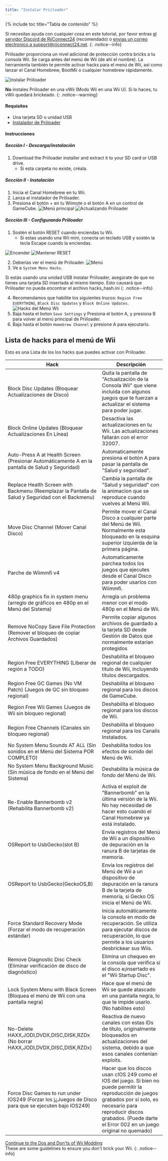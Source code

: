 ```yaml
---
title: "Instalar Priiloader"
---
```


{% include toc title="Tabla de contenido" %}

Si necesitas ayuda con cualquier cosa en este tutorial, por favor entras [el servidor Discord de RiiConnect24](https://discord.gg/rc24) (recomendado) o [envias un correo electronico a support@riiconnect24.net](mailto:support@riiconnect24.net).
{: .notice--info}

Priiloader proporciona un nivel adicional de protección contra bricks a tu consola Wii. Se carga antes del menú de Wii (de ahí el nombre). La herramienta también te permite activar hacks para el menú de Wii, así como lanzar el Canal Homebrew, BootMii o cualquier homebrew rápidamente.

![Instalar Priiloader](/images/priiloader.jpg)

**No** instales Priiloader en una vWii (Modo Wii en una Wii U). Si lo haces, tu vWii quedará brickeado.
{: .notice--warning}

#### Requisitos
* Una tarjeta SD o unidad USB
* [Instalador de Priiloader](https://hbb1.oscwii.org/hbb/priiloader/priiloader.zip)

#### Instrucciones
##### Sección I - Descarga/instalación

1. Download the Priiloader installer and extract it to your SD card or USB drive.
    * Si esta carpeta no existe, créala.

##### Sección II - Instalación

1. Inicia el Canal Homebrew en tu Wii.
2. Lanza el instalador de Priiloader.
3. Presiona el botón + en tu Wiimote o el botón A en un control de GameCube. ![Menú principal](/images/Priiloader/installer.png) ![Actualizando Priiloader](/images/Priiloader/installing.png)

##### Sección III - Configurando Priiloader

1. Sostén el botón RESET cuando enciendas tu Wii.
    * Si estas usando una Wii mini, conecta un teclado USB y sostén la tecla Escape cuando la enciendas.

![Encender](/images/Priiloader/on.jpg) ![Mantener RESET](/images/Priiloader/reset.jpg)

2. Deberías ver el menú de Priiloader. ![Menú](/images/Priiloader/mainmenu.png)
3. Ve a `System Menu Hacks`.

Si estás usando una unidad USB instalar Priiloader, asegúrate de que no tienes una tarjeta SD insertada al mismo tiempo. Esto causará que Priiloader no pueda encontrar el archivo hacks_hash.ini
{: .notice--info}

4. Recomendamos que habilite los siguientes trucos: `Region Free EVERYTHING`, `Block Disc Updates` y `Block Online Updates`. ![Hacks del Menú Wii](/images/Priiloader/hacks.png)
1. Baja hasta el boton `Save Settings` y Presiona el botón A, y presiona B para volver al menú principal de Priiloader.
1. Baja hasta el botón `Homebrew Channel` y presione A para ejecutarlo.

## Lista de hacks para el menú de Wii

Esto es una Lista de los los hacks que puedes activar con Priiloader.

| Hack                                                                                                 | Descripción                                                                                                                                                                                                                                  |
| ---------------------------------------------------------------------------------------------------- | -------------------------------------------------------------------------------------------------------------------------------------------------------------------------------------------------------------------------------------------- |
| Block Disc Updates (Bloquear Actualizaciones de Disco)                                               | Quita la pantalla de "Actualización de la Consola Wii" que viene incluida con algunos juegos que te fuerzan a actualizar el sistema para poder jugar.                                                                                        |
| Block Online Updates (Bloquear Actualizaciones En Línea)                                             | Desactiva las actualizaciones en tu Wii. Las actualizaciones fallarán con el error 32007.                                                                                                                                                    |
| Auto-Press A at Health Screen (Presionar Automáticamente A en la pantalla de Salud y Seguridad)      | Automaticamente presiona el botón A para pasar la pantalla de "Salud y seguridad".                                                                                                                                                           |
| Replace Health Screen with Backmenu (Reemplazar la Pantalla de Salud y Seguridad con el Backmenu)    | Cambia la pantalla de "Salud y seguridad" con la animacion que se reproduce cuando vuelves al Menú Wii.                                                                                                                                      |
| Move Disc Channel (Mover Canal Disco)                                                                | Permite mover el Canal Disco a cualquier parte del Menú de Wii. Normalmente esta bloqueado en la esquina superior izquierda de la primera página.                                                                                            |
| Parche de Wiimmfi v4                                                                                 | Automaticamente parchea todos los juegos que ejecutes desde el Canal Disco para poder usarlos con Wiimmfi.                                                                                                                                   |
| 480p graphics fix in system menu (arreglo de gráficos en 480p en el Menú del Sistema)                | Arregla un problema menor con el modo 480p en el Menú de Wii.                                                                                                                                                                                |
| Remove NoCopy Save File Protection (Remover el bloqueo de copiar Archivos Guardados)                 | Permite copiar algunos archivos de guardado a la tarjeta SD desde Gestión de Datos que normalmente estarían protegidos                                                                                                                       |
| Region Free EVERYTHING (Liberar de región a TODO)                                                    | Deshabilita el bloqueo regional de cualquier titulo de Wii, incluyendo títulos descargados.                                                                                                                                                  |
| Region Free GC Games (No VM Patch) (Juegos de GC sin bloqueo regional)                               | Deshabilita el bloqueo regional para los discos de GameCube.                                                                                                                                                                                 |
| Region Free Wii Games (Juegos de Wii sin bloqueo regional)                                           | Deshabilita el bloqueo regional para los discos de Wii.                                                                                                                                                                                      |
| Region Free Channels (Canales sin bloqueo regional)                                                  | Deshabilita el bloqueo regional para los Canalis Instalados.                                                                                                                                                                                 |
| No System Menu Sounds AT ALL (Sin sonidos en el Menú del Sistema POR COMPLETO)                       | Deshabilita todos los efectos de sonido del Menú de Wii.                                                                                                                                                                                     |
| No System Menu Background Music (Sin música de fondo en el Menú del Sistema)                         | Deshabilita la música de fondo del Menú de Wii.                                                                                                                                                                                              |
| Re-Enable Bannerbomb v2 (Rehabilita Bannerbomb v2)                                                   | Activa el exploit de "Bannerbomb" en la última versión de la Wii. No hay necesidad de hacer esto cuando el Canal Homebrew ya está instalado.                                                                                                 |
| OSReport to UsbGecko(slot B)                                                                         | Envía registros del Menú de Wii a un dispositivo de depuración en la ranura B de tarjetas de memoria.                                                                                                                                        |
| OSReport to UsbGecko(GeckoOS,B)                                                                      | Envía los registros del Menú de Wii a un dispositivo de depuración en la ranura B de la tarjeta de memoria, si Gecko OS inicia el Menú de Wii.                                                                                               |
| Force Standard Recovery Mode (Forzar el modo de recuperación estándar)                               | Inicia automáticamente la consola en modo de recuperación. Se utiliza para ejecutar discos de recuperación, lo que permite a los usuarios desbrickear sus Wiis.                                                                              |
| Remove Diagnostic Disc Check (Eliminar verificación de disco de diagnóstico)                         | Elimina un chequeo en la consola que verifica si el disco e¡insertado es el "Wii Startup Disc".                                                                                                                                              |
| Lock System Menu with Black Screen (Bloquea el menú de Wii con una pantalla negra)                   | Hace que el menú de Wii se quede atascado en una pantalla negra, lo que te impide usarlo. (No habilites esto)                                                                                                                                |
| No-Delete HAXX,JODI,DVDX,DISC,DISK,RZDx (No borrar HAXX,JODI,DVDX,DISC,DISK,RZDx)                    | Reactiva de nuevo canales con estas IDs de título, originalmente bloqueados en actualizaciones del sistema, debido a que esos canales contenían exploits.                                                                                    |
| Force Disc Games to run under IOS249 (Forzar los j¿Juegos de Disco para que se ejecuten bajo IOS249) | Hacer que los discos usan cIOS 249 como el IOS del juego. Si bien no puede permitir la reproducción de juegos grabados por sí solo, es necesario para reproducir discos grabados. (Puede darte el Error 002 en un juego original no quemado) |


[Continue to the Dos and Don'ts of Wii Modding](dosanddonts)<br> These are some guidelines to ensure you don't brick your Wii.
{: .notice--info}
